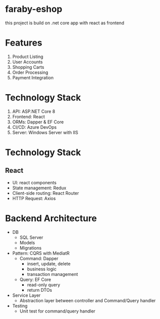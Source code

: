 # faraby-eshop
this project is build on .net core app with react as frontend

# Features
1. Product Listing
2. User Accounts
3. Shopping Carts
4. Order Processing
5. Payment Integration

# Technology Stack
1. API: ASP.NET Core 8
2. Frontend: React
3. ORMs: Dapper & EF Core
4. CI/CD: Azure DevOps
5. Server: Windows Server with IIS

# Technology Stack
## React
- UI: react components
- State management: Redux
- Client-side routing: React Router
- HTTP Request: Axios

# Backend Architecture
- DB
    - SQL Server
    - Models
    - Migrations
- Pattern: CQRS with MediatR
    - Command: Dapper
        - insert, update, delete
        - business logic
        - transaction management
    - Query: EF Core
        - read-only query
        - return DTOs
- Service Layer
    - Abstraction layer between controller and Command/Query handler
- Testing
    - Unit test for command/query handler


